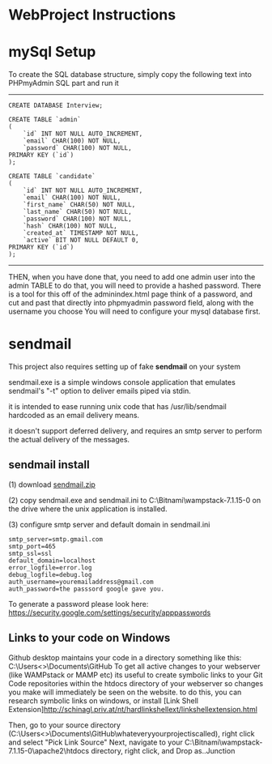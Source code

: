 # WebProject Instructions

# mySql Setup
To create the SQL database structure, simply copy the following text into PHPmyAdmin SQL part and run it

---
```
CREATE DATABASE Interview;

CREATE TABLE `admin`
(
    `id` INT NOT NULL AUTO_INCREMENT,
    `email` CHAR(100) NOT NULL,
    `password` CHAR(100) NOT NULL,
PRIMARY KEY (`id`) 
);

CREATE TABLE `candidate` 
(
    `id` INT NOT NULL AUTO_INCREMENT,
    `email` CHAR(100) NOT NULL,
    `first_name` CHAR(50) NOT NULL,
    `last_name` CHAR(50) NOT NULL,
    `password` CHAR(100) NOT NULL,
    `hash` CHAR(100) NOT NULL,
    `created_at` TIMESTAMP NOT NULL,
    `active` BIT NOT NULL DEFAULT 0,
PRIMARY KEY (`id`) 
);
```
---

THEN, when you have done that, you need to add one admin user into the admin TABLE
to do that, you will need to provide a hashed password. There is a tool for this off of the adminindex.html page
think of a password, and cut and past that directly into phpmyadmin password field, along with the username you choose
You will need to configure your mysql database first.

# sendmail
This project also requires setting up of fake **sendmail** on your system

sendmail.exe is a simple windows console application that emulates sendmail's
"-t" option to deliver emails piped via stdin.

it is intended to ease running unix code that has /usr/lib/sendmail hardcoded
as an email delivery means.

it doesn't support deferred delivery, and requires an smtp server to perform
the actual delivery of the messages.

## sendmail install
(1) download [sendmail.zip](http://www.glob.com.au/sendmail/sendmail.zip)

(2) copy sendmail.exe and sendmail.ini to C:\Bitnami\wampstack-7.1.15-0 on the drive where the
    unix application is installed.

(3) configure smtp server and default domain in sendmail.ini
```
smtp_server=smtp.gmail.com
smtp_port=465
smtp_ssl=ssl
default_domain=localhost
error_logfile=error.log
debug_logfile=debug.log
auth_username=youremailaddress@gmail.com
auth_password=the passsord google gave you.
```
To generate a password please look here:
https://security.google.com/settings/security/apppasswords

## Links to your code on Windows
Github desktop maintains your code in a directory something like this: C:\Users\<<yourName>>\Documents\GitHub
To get all active changes to your webserver (like WAMPstack or MAMP etc) its useful to create symbolic links to your Git Code repositories within the htdocs directory of your webserver so changes you make will immediately be seen on the website.
to do this, you can research symbolic links on windows, or install [Link Shell Extension]http://schinagl.priv.at/nt/hardlinkshellext/linkshellextension.html

Then, go to your source directory (C:\Users\<<yourName>>\Documents\GitHub\whateveryyourprojectiscalled), right click and select "Pick Link Source"
Next, navigate to your C:\Bitnami\wampstack-7.1.15-0\apache2\htdocs directory, right click, and Drop as..Junction